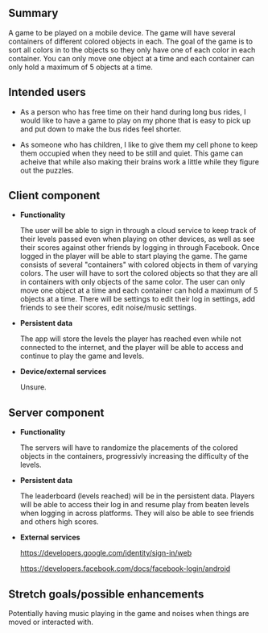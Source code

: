 ## Summary

A game to be played on a mobile device. The game will have several containers of different colored objects in each. The goal of the game is to sort all colors in to the objects so they only have one of each color in each container. You can only move one object at a time and each container can only hold a maximum of 5 objects at a time.

## Intended users

* As a person who has free time on their hand during long bus rides, I would like to have a game to play on my phone that is easy to pick up and put down to make the bus rides feel shorter.

* As someone who has children, I like to give them my cell phone to keep them occupied when they need to be still and quiet. This game can acheive that while also making their brains work a little while they figure out the puzzles.

## Client component

* **Functionality**

    The user will be able to sign in through a cloud service to keep track of their levels passed even when playing on other devices, as well as see their scores against other friends by logging in through Facebook.
    Once logged in the player will be able to start playing the game. The game consists of several "containers" with colored objects in them of varying colors. The user will have to sort the colored objects so that they are all in containers with only objects of the same color. The user can only move one object at a time and each container can hold a maximum of 5 objects at a time. 
    There will be settings to edit their log in settings, add friends to see their scores, edit noise/music settings.
  
* **Persistent data**

     The app will store the levels the player has reached even while not connected to the internet, and the player will be able to access and continue to play the game and levels.

* **Device/external services**

    Unsure.

## Server component

* **Functionality**

    The servers will have to randomize the placements of the colored objects in the containers, progressivly increasing the difficulty of the levels.

* **Persistent data**

    The leaderboard (levels reached) will be in the persistent data. Players will be able to access their log in and resume play from beaten levels when logging in across platforms. They will also be able to see friends and others high scores.
    
* **External services**

    https://developers.google.com/identity/sign-in/web

  https://developers.facebook.com/docs/facebook-login/android
  
 
## Stretch goals/possible enhancements 

Potentially having music playing in the game and noises when things are moved or interacted with.